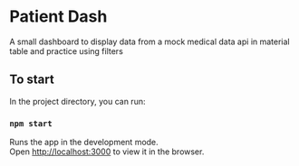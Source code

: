 # Patient Dash

A small dashboard to display data from a mock medical data api in material table and practice using filters

## To start

In the project directory, you can run:

### `npm start`

Runs the app in the development mode.\
Open [http://localhost:3000](http://localhost:3000) to view it in the browser.




